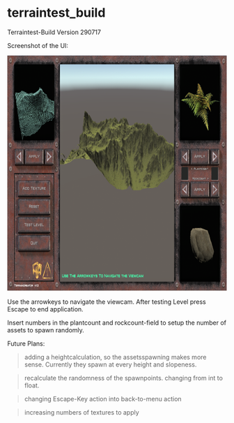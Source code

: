 # terraintest_build
Terraintest-Build   Version 290717




Screenshot of the UI:

<p align="center">
  <img width="960" height="540" src="/terraintest_screenshot.png">
</p>


Use the arrowkeys to navigate the viewcam.
After testing Level press Escape to end application. 

Insert numbers in the plantcount and rockcount-field to setup the number of assets to spawn randomly.


Future Plans: 

> adding a heightcalculation, so the assetsspawning makes more sense. Currently they spawn at
every height and slopeness. 

> recalculate the randomness of the spawnpoints. changing from int to float.

> changing Escape-Key action into back-to-menu action

> increasing numbers of textures to apply

